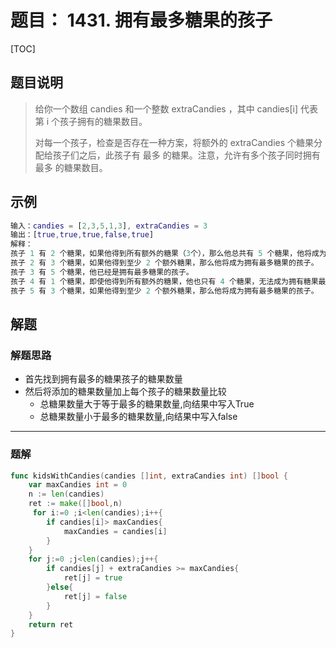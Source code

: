 # 题目： 1431. 拥有最多糖果的孩子  

[TOC]

## 题目说明  

> 给你一个数组 candies 和一个整数 extraCandies ，其中 candies[i] 代表第 i 个孩子拥有的糖果数目。
>
> 对每一个孩子，检查是否存在一种方案，将额外的 extraCandies 个糖果分配给孩子们之后，此孩子有 最多 的糖果。注意，允许有多个孩子同时拥有 最多 的糖果数目。



## 示例

```matlab
输入：candies = [2,3,5,1,3], extraCandies = 3
输出：[true,true,true,false,true] 
解释：
孩子 1 有 2 个糖果，如果他得到所有额外的糖果（3个），那么他总共有 5 个糖果，他将成为拥有最多糖果的孩子。
孩子 2 有 3 个糖果，如果他得到至少 2 个额外糖果，那么他将成为拥有最多糖果的孩子。
孩子 3 有 5 个糖果，他已经是拥有最多糖果的孩子。
孩子 4 有 1 个糖果，即使他得到所有额外的糖果，他也只有 4 个糖果，无法成为拥有糖果最多的孩子。
孩子 5 有 3 个糖果，如果他得到至少 2 个额外糖果，那么他将成为拥有最多糖果的孩子。


```







## 解题



### 解题思路

* 首先找到拥有最多的糖果孩子的糖果数量
* 然后将添加的糖果数量加上每个孩子的糖果数量比较
  * 总糖果数量大于等于最多的糖果数量,向结果中写入True
  * 总糖果数量小于最多的糖果数量,向结果中写入false



***

### 题解

```go
func kidsWithCandies(candies []int, extraCandies int) []bool {
    var maxCandies int = 0 
    n := len(candies)
    ret := make([]bool,n)
     for i:=0 ;i<len(candies);i++{
        if candies[i]> maxCandies{
            maxCandies = candies[i]
        }
    }
    for j:=0 ;j<len(candies);j++{
        if candies[j] + extraCandies >= maxCandies{
            ret[j] = true
        }else{
            ret[j] = false
        }
    } 
    return ret
}
```

